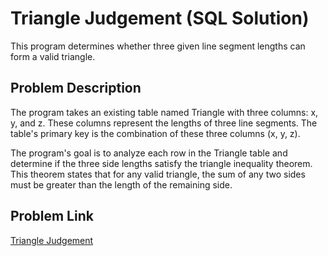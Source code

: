# Triangle Judgement (SQL Solution)
This program determines whether three given line segment lengths can form a valid triangle.

## Problem Description
The program takes an existing table named Triangle with three columns: x, y, and z. These columns represent the lengths of three line segments. The table's primary key is the combination of these three columns (x, y, z).

The program's goal is to analyze each row in the Triangle table and determine if the three side lengths satisfy the triangle inequality theorem. This theorem states that for any valid triangle, the sum of any two sides must be greater than the length of the remaining side.

## Problem Link
[Triangle Judgement](https://leetcode.com/problems/triangle-judgement/description/)